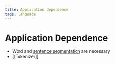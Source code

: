```yaml
---
title: Application dependence
tags: language
---
```


# Application Dependence
- Word and [sentence segmentation](Sentence%20Segmentation.md) are necessary
- [[Tokenizer]]










































































